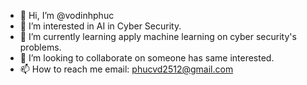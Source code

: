 - 👋 Hi, I’m @vodinhphuc
- 👀 I’m interested in AI in Cyber Security.
- 🌱 I’m currently learning apply machine learning on cyber security's problems.
- 💞️ I’m looking to collaborate on someone has same interested.
- 📫 How to reach me email: phucvd2512@gmail.com

<!---
vodinhphuc/vodinhphuc is a ✨ special ✨ repository because its `README.md` (this file) appears on your GitHub profile.
You can click the Preview link to take a look at your changes.
--->
